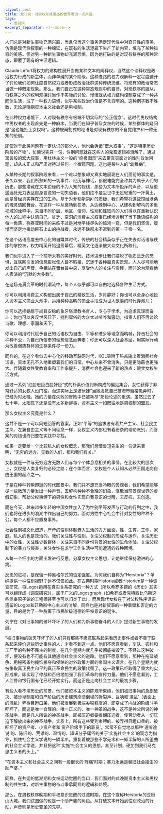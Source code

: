 ```yaml
---
layout: post
title: 发刊词：对男权形成常态的世界发出一点声音。
tags:
  - 发刊词
excerpt_separator: <!--more-->
---
```


人们总是对新生事物充满兴趣，当且仅当这个事务满足现代性中对奇异性的审美，仿佛是现代性叙事的一种绵延，在既有的生活逻辑下生产了新内容，填充了某种猎奇的美感。但对另一种新生事物却充满恐惧，因为她打破的是对现有秩序的那种常态，颠覆了现有的生活逻辑。

<!--more-->

Claude Lefort将权力的建构性展开当做某种文本的阐释权，当然这个诠释权是政治权力行成的新主体，而非单纯的某个阶级。这种进路的权力观解释一定程度避开了讨论我们如何让度自然权力或者形成政治社群这种传统思维。将现有的政治常态当做一种既定现象。那么，我们自己在这种常态规则中的自律，对现秩序的服从，将秩序之外的权利观探讨当作不实际的讨论，慢慢就从权力结构控制变成了一种共同体生活，成了一种权力语境，似乎某些政治价值是不言自明的。这种例子数不胜数，无论是晚期资本主义社会还是男权制。

在此种权力语境下，人对现有秩序有极端不切实际的“公正信念”。这时代男权结构中男权者的出现首先是一种麻木，当我们在知乎普及女权的时候，某些群体的疑问是“这也能扯上女权吗”。这种被阉割式的呓语是对现有秩序的不自觉维护和一种无知的恐惧。

即使对于此类问题有一定认识的部分人，他也会诉诸“宏大叙事”，“这是特定历史阶段的产物”，仿佛说完只一句，性别问题就在这些人的鬼畜逻辑被消解了。通过寓言般的宏大叙事，用杜林主义一般的“终极图景”来去带真实面对的性别政治问题，却从未正式和严肃对待过任何一个微观问题。这也是某些人的“幼稚病”。

从某种长期的叙事阶段来看，一个难以想象却又真实地展现在人们面前的事实是，长久以来，我们所熟知的一切事件、经历与神话，都很难能完全称其为属于人们的历史。那些潜藏在文本边缘的不为人知的视线，那些为文本所拒斥的声音，以及更遥远处无力表达自身言说的一切失语者，他们绝不是尘世中无足轻重的一抔黄土，而是曾经真实存在过的生命。基于对菲勒斯崇拜的质疑，我们希望将这些饱经沧桑的魂灵请回舞台。在这样一种从离场到在场、从边缘到中心、从建构到解构的多重视域的诠释中，来自不同阶层、地区、信仰、性别和性取向的人们得以在重新认识他人的过程中认清自己。贫乏、空洞的消费主义叙事已经渗透到了当下话语结构的每一角落，弥赛亚时间的来临不过是对地平线尽头的惊鸿一窥，但是我们坚信，缓慢而坚定地推动巨石上山的挑战者，永远不缺那永不迟到的第一千零一名。

在这个话语高度去中心化的自媒体时代，传统的社会精英似乎正在失去对话语与秩序的掌控权，权力精英开始退居幕后，精英文化逐渐被大众文化所取代。

我们似乎进入了一个前所未有的美好时代，技术进步让我们摆脱了物质匮乏的恐惧，互联网引发的信息膨胀使人目不暇接，沉迷于各种超真实景观。人人尽可能地发出自己的声音，争相站在舞台最中央，享受他人的关注与崇拜，而非沦为观看他人表演的“沉默的大多数”。

在这场充满变革的时代潮流中，每个人似乎都可以自由地选择各种生活方式。

你可以利用消费主义构塑出属于自己的精致生活，岁月静好；你也可以全身心地投入资本主义商业大潮中，运用种种高明的商业手段成为世人歆羡的时代弄潮儿；

你可以选择蜗居于尚且安稳的象牙塔里教书育人，专心于学术，为追求真理而奋斗；你也可以哀叹世风日下，批判庸俗的大众太过喧哗和骚动，指责人们不再谈论诗歌、理想、家国和天下。

你可以利用时代赋予自己的话语权为自由、平等和进步等理念而呐喊，抨击社会的种种不公，为自己所信奉的理想信念而奔走；你还可以深入社会基层，用实际行动为改善弱势群体的生存条件尽一份力。

同样的，在这个看似去中心化的移动互联网时代，KOL吸附于热点输出着消费社会话语，资本无孔不入地重塑着我们的日常。中心从来不曾消失，只是更隐蔽也更强大。伴随着女性受教育率和工作率提升，消费社会也迎来了新的热点：贩卖女权生活方式。

通过一系列“红脸忠臣白脸奸臣”式的朴素价值判断构成的偏见集合，女性获得了非常舒适的女权人设门槛，而这实际上是波伏娃“当她发觉自己被海市蜃楼愚弄时，已经为时太晚，她的力量在失败的冒险中已被耗尽”那段论述的重演。虽然过去了七十年，太阳底下还是没有太多新鲜事，资本主义一如既往地是男权制的盟友。

那么女权主义究竟是什么？

这并不是一个可以简短回答的答案。正如“平等”的追求者有着共产主义、社会民主主义、左翼自由主义等不同理念一样，女权主义内部也有着纷杂的理论派别，而答案的对错也终归要在实践中寻找。

如果一定要给一个比较私人的女权概念，那我们想借鲁迅先生的一句话来表明，“无穷的远方，无数的人们，都和我们有关。”

女权就是一件与无穷远方无数人们与每个个体息息相关的事情。在比较大的层次上，女权是人类复归的必经之路；在个体而言，女权是个人认知从必然王国走向自由王国的起点之一。

于是在种种转瞬即逝的时代图景中，我们并不想充当冷眼的旁观者，我们希望能够尽一些微薄力量发出一种声音，去解构种种不合理的幻象，驱散当前景观世界的虚假幻象，帮助父权束缚下的男性和女性实现自我意识的觉醒，去反抗，去创造。

而在今天，越来越多年轻的中国女性加入了为性别平等发声与行动的行列之中，我们也将在进步的浪潮中作出自己的努力。面对男性中心社会中针对女性的种种不公，每个人都不应置身事外。

社会性别被文化塑造，严苛的性别体制嵌入生活的方方面面，性，生育，工作，家庭。私人的也是政治的。我们关注性与性别，关注父权制的形成与运作，关注历史中的女性，关注性少数群体，关注来自不同身份背景的女性的生命体验，关注父权制下的暴力与侵害，关注女性在求学工作生活中可能遭遇的各种困境。

从每一个细小的方面出发进行反思，分享女权主义思想，让她继续保持激进的心跳。

反思的进程，是保留一种黑格尔式的否定强度。为何我们自称为“Herstoria”？单纯提供一种性别视野？远不仅仅如此。在古典时期Historia或者Historien是一种调查研究，将Logos运用在真实关系研究的一种方式（所以希罗多德的《历史》其实可以翻译成《调查研究》），属于广义的Logosgraph（如希罗或者克特西比乌斯这些信奉原子论的工程师甚至也可以归类于此）。而后现代女权在于对父权秩序话语遗留的Logos和菲勒斯中心主义的消解，同样也是对新叙事的一种重塑和否定的力量，目的是为了一种脱离于市民阶级道德的平权意识的诞生。

列宁在《对旧事物的破坏吓坏了的人们和为新事物奋斗的人们》提过新生事物的发展。

“被旧事物的破灭吓坏了的人们只有那些不愿意联系起来看历史事件或者不善于联系起来评价这些历史事件的人，才看不到这一点。他们不愿意看到，军队、农村和工厂里的各种不民主的制度，在几个星期内就几乎被彻底摧毁了。不经过这种破坏，便没有也不可能有其他通向社会主义的道路。他们不愿意看到，那种在拖延战争、用秘密条约掩饰掠夺和侵略的对外政策方面的帝国主义谎言，在几个星期内就被争取真正民主和平的真正革命民主的政策代替了。这一政策已经取得了重大的实际成果，即实现了停战和百倍地加强了我们革命的宣传力量。他们不愿意看到，工人监督和银行国有化已经开始实行，而这正是走向社会主义的最初步骤。

有些人看不清历史的前景，他们被资本主义的陈规所束缚，他们被旧事物的急剧破灭、被沙皇制度和资产阶级的历史建筑崩溃倒塌的折裂声、巨响和‘混乱’（表面上的混乱）弄得目瞪口呆，他们被发展到极端尖锐程度的，即变成了内战的阶级斗争吓坏了，而这是唯一合理的、唯一正义的、唯一神圣的战争，这不是神父所说的神圣战争，而是凡人所说的神圣战争，即被压迫者要推翻压迫者，使劳动者从一切压迫下解放出来的神圣战争。实质上，所有这些受到束缚的、被弄得目瞪口呆的、被吓坏了的资产者、小资产者和‘资产阶级手下的职员’，常常不自觉地以那种‘道听途说’的、陈旧的、荒谬的、温情的、知识分子庸俗的关于‘实施社会主义’的观念为指导，抓住社会主义学说的一鳞半爪，重复着被那些不学无术和一知半解的人所歪曲的社会主义学说，并且把这种‘实施’社会主义的思想，甚至计划，硬加到我们马克思主义者的头上。”

“在资本主义和社会主义之间有一段很长的‘阵痛’时期；暴力永远是替旧社会接生的助产婆。”

同样，在共运的低潮期和女权运动觉醒的当口，我们面对的式晚期资本主义和男权制的共生体，对新生事物的奋斗秉承同样的逻辑和处境。

那么，在男权秩序晚期和平权意识觉醒的过渡时期，在这个宣称Herstoria的亚历山大城，我们试图做的也是一个助产婆的角色。从打破文本开始到性别政治的行动，声音则是历史变革的先导。